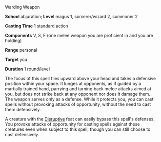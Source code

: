 Warding Weapon

**School** abjuration; **Level** magus 1, sorcerer/wizard 2, summoner 2

**Casting Time** 1 standard action

**Components** V, S, F (one melee weapon you are proficient in and you are holding)

**Range** personal

**Target** you

**Duration** 1 round/level

The focus of this spell flies upward above your head and takes a defensive position within your space. It lunges at opponents, as if guided by a martially trained hand, parrying and turning back melee attacks aimed at you, but does not strike back at any opponent nor does it damage them. The weapon serves only as a defense. While it protects you, you can cast spells without provoking attacks of opportunity, without the need to cast them defensively.

A creature with the [Disruptive](/pathfinderRPG/prd/feats.html#_disruptive) feat can easily bypass this spell's defenses. You provoke attacks of opportunity for casting spells against these creatures even when subject to this spell, though you can still choose to cast defensively.

